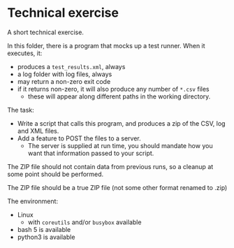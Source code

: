 # Technical exercise

A short technical exercise.

In this folder, there is a program that mocks up a test runner. When it executes, it:

* produces a `test_results.xml`, always
* a log folder with log files, always
* may return a non-zero exit code
* if it returns non-zero, it will also produce any number of `*.csv` files
    * these will appear along different paths in the working directory.

The task:

* Write a script that calls this program, and produces a zip of the CSV, log and XML files.
* Add a feature to POST the files to a server.
    * The server is supplied at run time, you should mandate how you want that information passed to your script.

The ZIP file should not contain data from previous runs, so a cleanup at some point should be performed.

The ZIP file should be a true ZIP file (not some other format renamed to .zip)

The environment:

* Linux
    * with `coreutils` and/or `busybox` available
* bash 5 is available
* python3 is available

